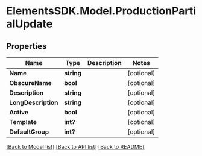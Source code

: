# ElementsSDK.Model.ProductionPartialUpdate

## Properties

Name | Type | Description | Notes
------------ | ------------- | ------------- | -------------
**Name** | **string** |  | [optional] 
**ObscureName** | **bool** |  | [optional] 
**Description** | **string** |  | [optional] 
**LongDescription** | **string** |  | [optional] 
**Active** | **bool** |  | [optional] 
**Template** | **int?** |  | [optional] 
**DefaultGroup** | **int?** |  | [optional] 

[[Back to Model list]](../README.md#documentation-for-models) [[Back to API list]](../README.md#documentation-for-api-endpoints) [[Back to README]](../README.md)

